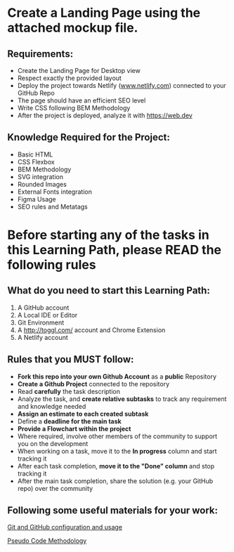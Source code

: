 Create a Landing Page using the attached mockup file.
===============================

Requirements:
----------------
- Create the Landing Page for Desktop view
- Respect exactly the provided layout
- Deploy the project towards Netlify (www.netlify.com) connected to your GitHub Repo
- The page should have an efficient SEO level
- Write CSS following BEM Methodology
- After the project is deployed, analyze it with https://web.dev



Knowledge Required for the Project:
----------------
- Basic HTML
- CSS Flexbox
- BEM Methodology
- SVG integration
- Rounded Images
- External Fonts integration
- Figma Usage
- SEO rules and Metatags


Before starting any of the tasks in this Learning Path, please READ the following rules
===============================

What do you need to start this Learning Path:
----------------
1. A GitHub account
3. A Local IDE or Editor
5. Git Environment
6. A http://toggl.com/ account and Chrome Extension
7. A Netlify account

Rules that you MUST follow:
----------------
- **Fork this repo into your own Github Account** as a **public** Repository
- **Create a Github Project** connected to the repository
- Read **carefully** the task description
- Analyze the task, and **create relative subtasks** to track any requirement and knowledge needed
- **Assign an estimate to each created subtask**
- Define a **deadline for the main task**
- **Provide a Flowchart within the project**
- Where required, involve other members of the community to support you on the development
- When working on a task, move it to the **In progress** column and start tracking it
- After each task completion, **move it to the "Done" column** and stop tracking it
- After the main task completion, share the solution (e.g. your GitHub repo) over the community

Following some useful materials for your work:
----------------

[Git and GitHub configuration and usage](https://www.loom.com/share/6b86aa3bc0aa4f2d88a315bc9d3209c4)

[Pseudo Code Methodology](https://wtmatter.com/pseudocode/)


